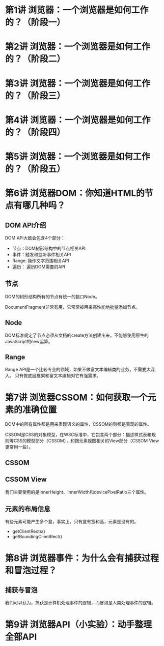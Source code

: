
# 第1讲 浏览器：一个浏览器是如何工作的？（阶段一）


# 第2讲 浏览器：一个浏览器是如何工作的？（阶段二）

# 第3讲 浏览器：一个浏览器是如何工作的？（阶段三）

# 第4讲 浏览器：一个浏览器是如何工作的？（阶段四）

# 第5讲 浏览器：一个浏览器是如何工作的？（阶段五）

# 第6讲 浏览器DOM：你知道HTML的节点有哪几种吗？

## DOM API介绍
DOM API大致会包含4个部分：
* 节点：DOM树形结构中的节点相关API
* 事件：触发和监听事件相关API
* Range: 操作文字范围相关API
* 遍历： 遍历DOM需要的API

## 节点
DOM的树形结构所有的节点有统一的接口Node。

DocumentFragment非常有用，它常常被用来高性能地批量添加节点。

## Node
DOM标准规定了节点必须从文档的create方法创建出来，不能够使用原生的JavaScript的new运算。

## Range
Range API是一个比较专业的领域，如果不做富文本编辑类的业务，不需要太深入。
只有做底层框架和富文本编辑对它有强需求。

# 第7讲 浏览器CSSOM：如何获取一个元素的准确位置
DOM中的所有属性都是用来表现语义的属性，CSSOM的则都是表现的属性。

CSSOM是CSS的对象模型，在W3C标准中，它包含两个部分：描述样式表和规则等CSS的模型部分（CSSOM），和跟元素视图相关的View部分（CSSOM View 更常用一些）。

## CSSOM

## CSSOM View
我们主要使用的是innerHeight、innerWidth和devicePixelRatio三个属性。

## 元素的布局信息
有些元素可能产生多个盒，事实上，只有盒有宽和高，元素是没有的。

* getClientRects()
* getBoundingClientRect()

# 第8讲 浏览器事件：为什么会有捕获过程和冒泡过程？

## 捕获与冒泡
我们可以认为，捕获是计算机处理事件的逻辑，而冒泡是人类处理事件的逻辑。

# 第9讲 浏览器API（小实验）：动手整理全部API







